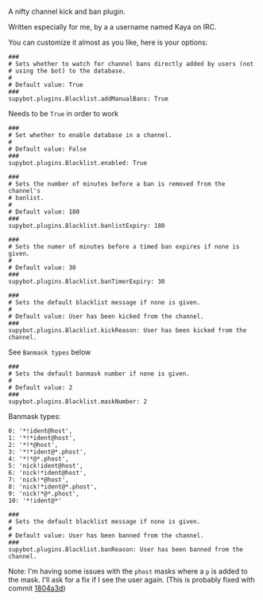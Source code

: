 A nifty channel kick and ban plugin.

Written especially for me, by a a username named Kaya on IRC.

You can customize it almost as you like, here is your options:

```
###
# Sets whether to watch for channel bans directly added by users (not
# using the bot) to the database.
#
# Default value: True
###
supybot.plugins.Blacklist.addManualBans: True
```

Needs to be `True` in order to work
```
###
# Set whether to enable database in a channel.
#
# Default value: False
###
supybot.plugins.Blacklist.enabled: True
```

```
###
# Sets the number of minutes before a ban is removed from the channel's
# banlist.
#
# Default value: 180
###
supybot.plugins.Blacklist.banlistExpiry: 180
```

```
###
# Sets the numer of minutes before a timed ban expires if none is given.
#
# Default value: 30
###
supybot.plugins.Blacklist.banTimerExpiry: 30
```

```
###
# Sets the default blacklist message if none is given.
#
# Default value: User has been kicked from the channel.
###
supybot.plugins.Blacklist.kickReason: User has been kicked from the channel.
```

See `Banmask types` below
```
###
# Sets the default banmask number if none is given.
#
# Default value: 2
###
supybot.plugins.Blacklist.maskNumber: 2
```

Banmask types:
```
0: '*!ident@host',
1: '*!*ident@host',
2: '*!*@host',
3: '*!*ident@*.phost',
4: '*!*@*.phost',
5: 'nick!ident@host',
6: 'nick!*ident@host',
7: 'nick!*@host',
8: 'nick!*ident@*.phost',
9: 'nick!*@*.phost',
10: '*!ident@*'
```

```
###
# Sets the default blacklist message if none is given.
#
# Default value: User has been banned from the channel.
###
supybot.plugins.Blacklist.banReason: User has been banned from the channel.
```



Note: I'm having some issues with the `phost` masks where a `p` is added to the mask. I'll ask for a fix if I see the user again. (This is probably fixed with commit [1804a3d](https://github.com/TehPeGaSuS/supy-plugins/commit/1804a3d8b9307c46317a516b4091d3c32749ba63))
